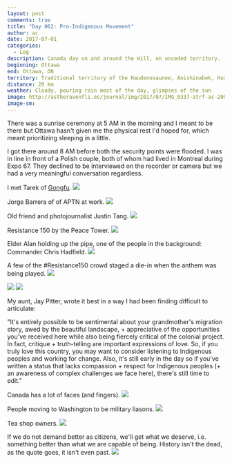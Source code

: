 ```yaml
---
layout: post
comments: true
title: "Day 062: Pro-Indigenous Movement"
author: ac
date: 2017-07-01
categories:
  - Log
description: Canada day on and around the Hill, on unceded territory.
beginning: Ottawa
end: Ottawa, ON
territory: Traditional territory of the Haudenosaunee, Anishinabek, Huron-Wendat and Algonquin
distance: 20 km
weather: Cloudy, pouring rain most of the day, glimpses of the sun
image: http://astheravenfli.es/journal/img/2017/07/IMG_0337-atrf-ac-2000-web.jpg
image-sm:
---
```


There was a sunrise ceremony at 5 AM in the morning and I meant to be there but Ottawa hasn't given me the physical rest I'd hoped for, which meant prioritizing sleeping in a little. 

I got there around 8 AM before both the security points were flooded. I was in line in front of a Polish couple, both of whom had lived in Montreal during Expo 67. They declined to be interviewed on the recorder or camera but we had a very meaningful conversation regardless.

I met Tarek of [Gongfu](http://gongfu.ca/#).
<img src="http://astheravenfli.es/journal/img/2017/07/IMG_0298-atrf-ac-2000-web.jpg">

Jorge Barrera of of APTN at work.
<img src="http://astheravenfli.es/journal/img/2017/07/IMG_0304-atrf-ac-2000-web.jpg">

Old friend and photojournalist Justin Tang.
<img src="http://astheravenfli.es/journal/img/2017/07/IMG_0309-atrf-ac-2000-web.jpg">

Resistance 150 by the Peace Tower.
<img src="http://astheravenfli.es/journal/img/2017/07/IMG_0310-atrf-ac-2000-web.jpg">

Elder Alan holding up the pipe, one of the people in the background: Commander Chris Hadfield.
<img src="http://astheravenfli.es/journal/img/2017/07/IMG_0346-atrf-ac-2000-web.jpg">

A few of the #Resistance150 crowd staged a die-in when the anthem was being played.
<img src="http://astheravenfli.es/journal/img/2017/07/IMG_0375-atrf-ac-2000-web.jpg">

<img src="http://astheravenfli.es/journal/img/2017/07/IMG_0377-atrf-ac-2000-web.jpg">

<img src="http://astheravenfli.es/journal/img/2017/07/IMG_0392-atrf-ac-2000-web.jpg">

My aunt, Jay Pitter, wrote it best in a way I had been finding difficult to articulate:

"It's entirely possible to be sentimental about your grandmother's migration story, awed by the beautiful landscape, + appreciative of the opportunities you've received here while also being fiercely critical of the colonial project. In fact, critique + truth-telling are important expressions of love. So, if you truly love this country, you may want to consider listening to Indigenous peoples and working for change. Also, it's still early in the day so if you've written a status that lacks compassion + respect for Indigenous peoples (+ an awareness of complex challenges we face here), there's still time to edit."

Canada has a lot of faces (and fingers).
<img src="http://astheravenfli.es/journal/img/2017/07/IMG_0412-atrf-ac-2000-web.jpg">

People moving to Washington to be military liasons. 
<img src="http://astheravenfli.es/journal/img/2017/07/IMG_0414-atrf-ac-2000-web.jpg">

Tea shop owners.
<img src="http://astheravenfli.es/journal/img/2017/07/IMG_0417-atrf-ac-2000-web.jpg">

If we do not demand better as citizens, we'll get what we deserve, i.e. something better than what we are capable of being. History isn't the dead, as the quote goes, it isn't even past.
<img src="http://astheravenfli.es/journal/img/2017/07/IMG_0426-atrf-ac-2000-web.jpg">